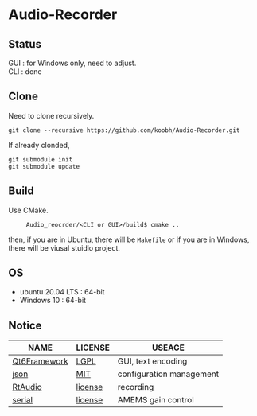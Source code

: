 # Audio-Recorder

## Status  
GUI : for Windows only, need to adjust.      
CLI : done
  
## Clone   
  
Need to clone recursively.  
```
git clone --recursive https://github.com/koobh/Audio-Recorder.git
```
If already clonded,  
```
git submodule init  
git submodule update
```  
  
## Build  
Use CMake.  

```
	 Audio_reocrder/<CLI or GUI>/build$ cmake ..  
```   
then, if you are in Ubuntu, there will be ```Makefile``` or if you are in Windows, there will be viusal stuidio project.   
  
## OS    
+ ubuntu 20.04 LTS : 64-bit   
+ Windows 10 : 64-bit  

## Notice
|NAME|LICENSE|USEAGE|
|---|---|---|
[Qt6Framework](https://www.qt.io)|[LGPL](https://www.qt.io/terms-conditions/)|GUI, text encoding   
[json](https://github.com/nlohmann/json)|[MIT](https://github.com/nlohmann/json/blob/develop/LICENSE.MIT)| configuration management     
[RtAudio](https://www.music.mcgill.ca/~gary/rtaudio/) |[license](https://www.music.mcgill.ca/~gary/rtaudio/license.html)| recording     
[serial](https://github.com/wjwwood/serial)|[license](https://github.com/wjwwood/serial#license)| AMEMS gain control  
